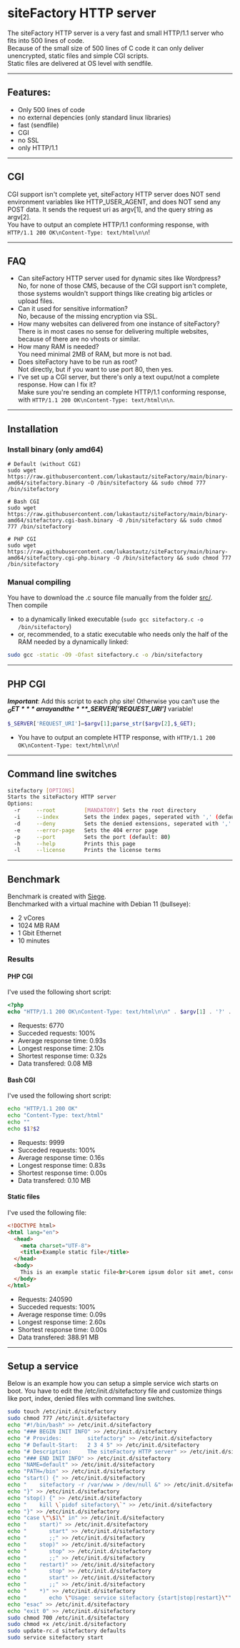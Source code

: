 # siteFactory HTTP server
The siteFactory HTTP server is a very fast and small HTTP/1.1 server who fits into 500 lines of code.<br>
Because of the small size of 500 lines of C code it can only deliver unencrypted, static files and simple CGI scripts.<br>
Static files are delivered at OS level with sendfile.<hr>
## Features:
- Only 500 lines of code
- no external depencies (only standard linux libraries)
- fast (sendfile)
- CGI
- no SSL
- only HTTP/1.1
<hr>

## CGI
CGI support isn't complete yet, siteFactory HTTP server does NOT send environment variables like HTTP_USER_AGENT, and does NOT send any POST data. It sends the request uri as argv[1], and the query string as argv[2].<br>
You have to output an complete HTTP/1.1 conforming response, with ``HTTP/1.1 200 OK\nContent-Type: text/html\n\n``!
<hr>

## FAQ
- Can siteFactory HTTP server used for dynamic sites like Wordpress?<br>No, for none of those CMS, because of the CGI support isn't complete, those systems wouldn't support things like creating big articles or upload files.
- Can it used for sensitive information?<br>No, because of the missing encryption via SSL.
- How many websites can delivered from one instance of siteFactory?<br>There is in most cases no sense for delivering multiple websites, because of there are no vhosts or similar.
- How many RAM is needed?<br>You need minimal 2MB of RAM, but more is not bad.
- Does siteFactory have to be run as root?<br>Not directly, but if you want to use port 80, then yes.
- I've set up a CGI server, but there's only a text ouput/not a complete response. How can I fix it?<br>Make sure you're sending an complete HTTP/1.1 conforming response, with ``HTTP/1.1 200 OK\nContent-Type: text/html\n\n``.
<hr>

## Installation
### Install binary (only amd64)
```bash#
# Default (without CGI)
sudo wget https://raw.githubusercontent.com/lukastautz/siteFactory/main/binary-amd64/sitefactory.binary -O /bin/sitefactory && sudo chmod 777 /bin/sitefactory

# Bash CGI
sudo wget https://raw.githubusercontent.com/lukastautz/siteFactory/main/binary-amd64/sitefactory.cgi-bash.binary -O /bin/sitefactory && sudo chmod 777 /bin/sitefactory

# PHP CGI
sudo wget https://raw.githubusercontent.com/lukastautz/siteFactory/main/binary-amd64/sitefactory.cgi-php.binary -O /bin/sitefactory && sudo chmod 777 /bin/sitefactory
```
### Manual compiling
You have to download the .c source file manually from the folder <a href="https://github.com/lukastautz/siteFactory/tree/main/src">src/</a>.<br>Then compile
- to a dynamically linked executable (``sudo gcc sitefactory.c -o /bin/sitefactory``)
- or, recommended, to a static executable who needs only the half of the RAM needed by a dynamically linked:
```bash
sudo gcc -static -O9 -Ofast sitefactory.c -o /bin/sitefactory
```
<hr>

## PHP CGI
***Important***: Add this script to each php site! Otherwise you can't use the ***$_GET*** array and the ***$_SERVER['REQUEST_URI']*** variable!
```php
$_SERVER['REQUEST_URI']=$argv[1];parse_str($argv[2],$_GET);
```
- You have to output an complete HTTP response, with ``HTTP/1.1 200 OK\nContent-Type: text/html\n\n``!
<hr>

## Command line switches
```bash
sitefactory [OPTIONS]
Starts the siteFactory HTTP server
Options:
  -r     --root         [MANDATORY] Sets the root directory
  -i     --index        Sets the index pages, seperated with ',' (default: index.html)
  -d     --deny         Sets the denied extensions, seperated with ',' (for example 'txt,html')
  -e     --error-page   Sets the 404 error page
  -p     --port         Sets the port (default: 80)
  -h     --help         Prints this page
  -l     --license      Prints the license terms
```
<hr>

## Benchmark
Benchmark is created with <a href="https://github.com/JoeDog/siege">Siege</a>.<br>
Benchmarked with a virtual machine with Debian 11 (bullseye):
- 2 vCores
- 1024 MB RAM
- 1 Gbit Ethernet
- 10 minutes
### Results
#### PHP CGI
I've used the following short script:
```php
<?php
echo "HTTP/1.1 200 OK\nContent-Type: text/html\n\n" . $argv[1] . '?' . $argv[2] . "\n";
```
- Requests: 6770
- Succeded requests: 100%
- Average response time: 0.93s
- Longest response time: 2.10s
- Shortest response time: 0.32s
- Data transfered: 0.08 MB
#### Bash CGI
I've used the following short script:
```bash
echo "HTTP/1.1 200 OK"
echo "Content-Type: text/html"
echo ""
echo $1?$2
```
- Requests: 9999
- Succeded requests: 100%
- Average response time: 0.16s
- Longest response time: 0.83s
- Shortest response time: 0.00s
- Data transfered: 0.10 MB
#### Static files
I've used the following file:
```html
<!DOCTYPE html>
<html lang="en">
  <head>
    <meta charset="UTF-8">
	<title>Example static file</title>
  </head>
  <body>
    This is an example static file<br>Lorem ipsum dolor sit amet, consetetur sadipscing elitr, sed diam nonumy eirmod tempor invidunt ut labore et dolore magna aliquyam erat, sed diam voluptua. At vero eos et accusam et justo duo dolores et ea rebum. Stet clita kasd gubergren, no sea takimata sanctus est Lorem ipsum dolor sit amet. Lorem ipsum dolor sit amet, consetetur sadipscing elitr, sed diam nonumy eirmod tempor invidunt ut labore et dolore magna aliquyam erat, sed diam voluptua. At vero eos et accusam et justo duo dolores et ea rebum. Stet clita kasd gubergren, no sea takimata sanctus est Lorem ipsum dolor sit amet. Lorem ipsum dolor sit amet, consetetur sadipscing elitr, sed diam nonumy eirmod tempor invidunt ut labore et dolore magna aliquyam erat, sed diam voluptua. At vero eos et accusam et justo duo dolores et ea rebum. Stet clita kasd gubergren, no sea takimata sanctus est Lorem ipsum dolor sit amet.<br>Duis autem vel eum iriure dolor in hendrerit in vulputate velit esse molestie consequat, vel illum dolore eu feugiat nulla facilisis at vero eros et accumsan et iusto odio dignissim qui blandit praesent luptatum zzril delenit augue duis dolore te feugait nulla facilisi. Lorem ipsum dolor sit amet, consectetuer adipiscing elit, sed diam nonummy nibh euismod tincidunt ut laoreet dolore magna aliquam erat volutpat.<br>Ut wisi enim ad minim veniam, quis nostrud exerci tation ullamcorper suscipit lobortis nisl ut aliquip ex ea commodo consequat. Duis autem vel eum iriure dolor in hendrerit in vulputate velit esse
  </body>
</html>
```
- Requests: 240590
- Succeded requests: 100%
- Average response time: 0.09s
- Longest response time: 2.60s
- Shortest response time: 0.00s
- Data transfered: 388.91 MB
<hr>

## Setup a service
Below is an example how you can setup a simple service wich starts on boot. You have to edit the /etc/init.d/sitefactory file and customize things like port, index, denied files with command line switches.
```bash
sudo touch /etc/init.d/sitefactory
sudo chmod 777 /etc/init.d/sitefactory
echo "#!/bin/bash" >> /etc/init.d/sitefactory
echo "### BEGIN INIT INFO" >> /etc/init.d/sitefactory
echo "# Provides:        sitefactory" >> /etc/init.d/sitefactory
echo "# Default-Start:   2 3 4 5" >> /etc/init.d/sitefactory
echo "# Description:     The siteFactory HTTP server" >> /etc/init.d/sitefactory
echo "### END INIT INFO" >> /etc/init.d/sitefactory
echo "NAME=default" >> /etc/init.d/sitefactory
echo "PATH=/bin" >> /etc/init.d/sitefactory
echo "start() {" >> /etc/init.d/sitefactory
echo "    sitefactory -r /var/www > /dev/null &" >> /etc/init.d/sitefactory
echo "}" >> /etc/init.d/sitefactory
echo "stop() {" >> /etc/init.d/sitefactory
echo "    kill \`pidof sitefactory\`" >> /etc/init.d/sitefactory
echo "}" >> /etc/init.d/sitefactory
echo "case \"\$1\" in" >> /etc/init.d/sitefactory
echo "    start)" >> /etc/init.d/sitefactory
echo "       start" >> /etc/init.d/sitefactory
echo "       ;;" >> /etc/init.d/sitefactory
echo "    stop)" >> /etc/init.d/sitefactory
echo "       stop" >> /etc/init.d/sitefactory
echo "       ;;" >> /etc/init.d/sitefactory
echo "    restart)" >> /etc/init.d/sitefactory
echo "       stop" >> /etc/init.d/sitefactory
echo "       start" >> /etc/init.d/sitefactory
echo "       ;;" >> /etc/init.d/sitefactory
echo "    *)" >> /etc/init.d/sitefactory
echo "       echo \"Usage: service sitefactory {start|stop|restart}\"" >> /etc/init.d/sitefactory
echo "esac" >> /etc/init.d/sitefactory
echo "exit 0" >> /etc/init.d/sitefactory
sudo chmod 700 /etc/init.d/sitefactory
sudo chmod +x /etc/init.d/sitefactory
sudo update-rc.d sitefactory defaults
sudo service sitefactory start
```
